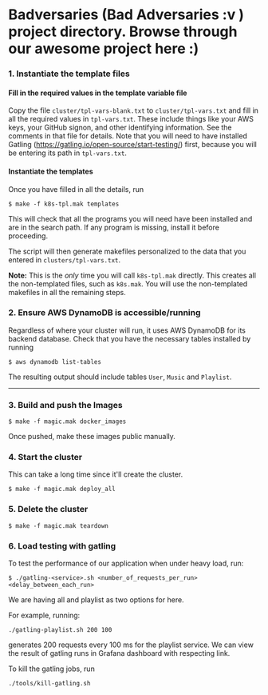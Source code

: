 # Badversaries (Bad Adversaries :v ) project directory. Browse through our awesome project here :)

### 1. Instantiate the template files

#### Fill in the required values in the template variable file

Copy the file `cluster/tpl-vars-blank.txt` to `cluster/tpl-vars.txt`
and fill in all the required values in `tpl-vars.txt`.  These include
things like your AWS keys, your GitHub signon, and other identifying
information.  See the comments in that file for details. Note that you
will need to have installed Gatling
(https://gatling.io/open-source/start-testing/) first, because you
will be entering its path in `tpl-vars.txt`.

#### Instantiate the templates

Once you have filled in all the details, run

~~~
$ make -f k8s-tpl.mak templates
~~~

This will check that all the programs you will need have been
installed and are in the search path.  If any program is missing,
install it before proceeding.

The script will then generate makefiles personalized to the data that
you entered in `clusters/tpl-vars.txt`.

**Note:** This is the *only* time you will call `k8s-tpl.mak`
directly. This creates all the non-templated files, such as
`k8s.mak`.  You will use the non-templated makefiles in all the
remaining steps.

### 2. Ensure AWS DynamoDB is accessible/running

Regardless of where your cluster will run, it uses AWS DynamoDB
for its backend database. Check that you have the necessary tables
installed by running

~~~
$ aws dynamodb list-tables
~~~

The resulting output should include tables `User`, `Music` and `Playlist`.

----


### 3. Build and push the Images

~~~
$ make -f magic.mak docker_images
~~~
Once pushed, make these images public manually.

### 4. Start the cluster

This can take a long time since it'll create the cluster.
~~~
$ make -f magic.mak deploy_all
~~~

### 5. Delete the cluster

~~~
$ make -f magic.mak teardown
~~~

### 6. Load testing with gatling
To test the performance of our application when under heavy load, run:

~~~
$ ./gatling-<service>.sh <number_of_requests_per_run> <delay_between_each_run>
~~~
We are having all and playlist as two options for <service> here.

 For example, running:
 
~~~
./gatling-playlist.sh 200 100
~~~
 
generates 200 requests every 100 ms for the playlist service. We can view the result of gatling runs in Grafana dashboard with respecting link.
  
To kill the gatling jobs, run
  ~~~
./tools/kill-gatling.sh
~~~
 
